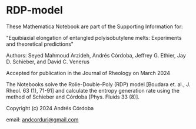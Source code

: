 # RDP-model

These Mathematica Notebook are part of the Supporting Information for:

"Equibiaxial elongation of entangled polyisobutylene melts: Experiments and theoretical predictions"

Authors: Seyed Mahmoud Arzideh, Andrés Córdoba, Jeffrey G. Ethier, Jay D. Schieber, and David C. Venerus

Accepted for publication in the Journal of Rheology on March 2024

The Notebooks solve the Rolie-Double-Poly (RDP) model [Boudara et. al., J. Rheol. 63 (1), 71-91] and calculate the entropy generation rate using the method of Schieber and Córdoba [Phys. Fluids 33 (8)].

Copyright (c) 2024 Andrés Córdoba

email: andcorduri@gmail.com
